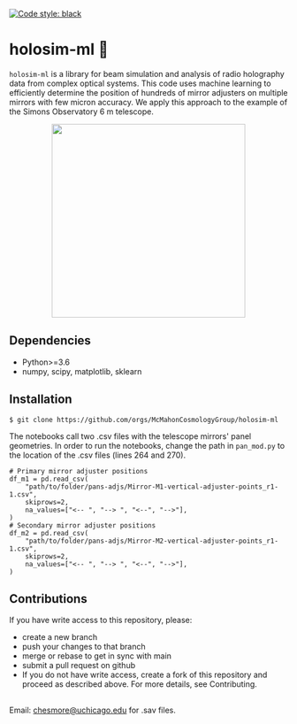 [![Code style: black](https://img.shields.io/badge/code%20style-black-000000.svg)](https://github.com/psf/black)
# holosim-ml 📡
```holosim-ml``` is a library for beam simulation and analysis of radio holography data from complex optical systems. This code uses machine learning to efficiently determine the position of hundreds of mirror adjusters on multiple mirrors with few micron accuracy. We apply this approach to the example of the Simons Observatory 6 m telescope.

<p align="center">
  <img src="far_fields.png" width="350">
</p>

## Dependencies
* Python>=3.6
* numpy, scipy, matplotlib, sklearn

## Installation
```
$ git clone https://github.com/orgs/McMahonCosmologyGroup/holosim-ml
```

The notebooks call two .csv files with the telescope mirrors' panel geometries.  In order to run the notebooks, change the path in ```pan_mod.py``` to the location of the .csv files (lines 264 and 270). 
```
# Primary mirror adjuster positions
df_m1 = pd.read_csv(
    "path/to/folder/pans-adjs/Mirror-M1-vertical-adjuster-points_r1-1.csv",
    skiprows=2,
    na_values=["<-- ", "--> ", "<--", "-->"],
)
# Secondary mirror adjuster positions
df_m2 = pd.read_csv(
    "path/to/folder/pans-adjs/Mirror-M2-vertical-adjuster-points_r1-1.csv",
    skiprows=2,
    na_values=["<-- ", "--> ", "<--", "-->"],
)
```

## Contributions
If you have write access to this repository, please:
* create a new branch
* push your changes to that branch
* merge or rebase to get in sync with main
* submit a pull request on github
* If you do not have write access, create a fork of this repository and proceed as described above. For more details, see Contributing.

## 
Email: chesmore@uchicago.edu for .sav files.